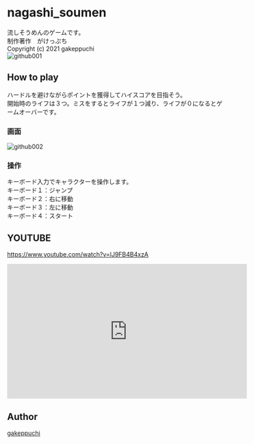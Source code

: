 # nagashi_soumen<br>
流しそうめんのゲームです。<br>
制作著作　がけっぷち<br>
Copyright (c) 2021 gakeppuchi<br>
![github001](https://user-images.githubusercontent.com/71354608/172250820-7ae8c517-da01-48fe-bc4d-5b8ba21e0fe7.jpg)
<br>

## How to play<br>
ハードルを避けながらポイントを獲得してハイスコアを目指そう。<br>
開始時のライフは３つ。ミスをするとライフが１つ減り、ライフが０になるとゲームオーバーです。<br>

### 画面 <br>
![github002](https://user-images.githubusercontent.com/71354608/172250838-c7401b08-ccf2-4f98-8519-3627ea8082ca.jpg) <br>

### 操作<br>
キーボード入力でキャラクターを操作します。<br>
キーボード１：ジャンプ<br>
キーボード２：右に移動<br>
キーボード３：左に移動<br>
キーボード４：スタート<br>

## YOUTUBE<br>
https://www.youtube.com/watch?v=lJ9FB4B4xzA
<iframe width="560" height="315" src="https://www.youtube.com/embed/lJ9FB4B4xzA" title="YouTube video player" frameborder="0" allow="accelerometer; autoplay; clipboard-write; encrypted-media; gyroscope; picture-in-picture" allowfullscreen></iframe>

## Author <br>
[gakeppuchi](https://twitter.com/X79nx8rcmAmMqJS) <br>
